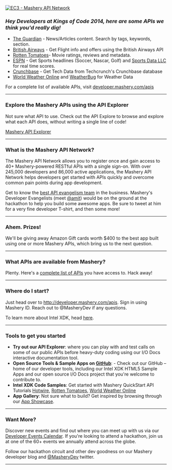 

[![EC3 - Mashery API Network ](http://content.developer.mashery.com.s3.amazonaws.com/hackerleague/images/hacker_league_mashery_hero.png)](http://dev.mashery.com)

### _Hey Developers at Kings of Code 2014, here are some APIs we think you'd really dig!_

 - [The Guardian](http://www.theguardian.com/open-platform) - News/Articles content. Search by tags, keywords, section.
 - [British Airways](http://developer.ba.com) - Get Flight info and offers using the British Airways API
 - [Rotten Tomatoes](http://developer.rottentomatoes.com)- Movie ratings, reviews and metadata. 
 - [ESPN](http://developer.espn.com) - Get Sports headlines (Soccer, Nascar, Golf) and [Sports Data LLC](http://sportsdatallc.com) for real time scores.
 - [Crunchbase](http://developer.crunchbase.com) - Get Tech Data from Techcrunch's Crunchbase database
 - [World Weather Online](http://developer.worldweatheronline.com) and [WeatherBug](http://developer.weatherbug.com) for Weather Data

For a complete list of available APIs, visit [developer.mashery.com/apis](http://developer.mashery.com/apis) 

---------------------------------------------------------

### Explore the Mashery APIs using the API Explorer

Not sure what API to use. Check out the API Explore to browse and explore what each API does, without writing a single line of code!

[Mashery API Explorer](http://developer.mashery.com/iodocs) 

---------------------------------------------------------

### What is the Mashery API Network?

The Mashery API Network allows you to register once and gain access to 40+ Mashery-powered RESTful APIs with a single sign-on. With over 245,000 developers and 86,000 active applications, the Mashery API Network helps developers get started with APIs quickly and overcome common pain points during app development. 

Get to know the [best API evangelism team](http://masherydev.tumblr.com) in the business. Mashery's Developer Evangelists (meet [@amit](://twitter.com/amit)) would be on the ground at the hackathon to help you build some awesome apps. Be sure to tweet at him for a very fine developer T-shirt, and then some more!

---------------------------------------------------------

### Ahem. Prizes!

We'll be giving away Amazon Gift cards worth $400 to the best app built using one or more Mashery APIs, which bring us to the next question.

---------------------------------------------------------

### What APIs are available from Mashery?
Plenty. Here's a [complete list of APIs](http://developer.mashery.com/apis) you have access to. Hack away!

---------------------------------------------------------

### Where do I start?
Just head over to http://developer.mashery.com/apis. Sign in using Mashery ID. Reach out to @MasheryDev if any questions. 

To learn more about Intel XDK, head [here](http://xdk-software.intel.com).

---------------------------------------------------------

### Tools to get you started

* **Try out our API Explorer**: where you can play with and test calls on some of our public APIs before heavy-duty coding using our I/O Docs interactive documentation tool. 
* **Open Source Tools & Sample Apps on [GitHub](http://mashery.github.com/)**: - Check out our GitHub – home of our developer tools, including our Intel XDK HTML5 Sample Apps and our open source I/O Docs project that you're welcome to contribute to. 
* **Intel XDK Code Samples**: Get started with Mashery QuickStart API Tutorials [Hotwire](http://software.intel.com/en-us/html5/articles/integrating-apis-with-xdk-hotwire-sample-app), 
[Rotten Tomatoes](http://software.intel.com/en-us/html5/articles/integrating-apis-with-xdk-rottentomatoes-sample-app), [World Weather Online](http://software.intel.com/en-us/html5/articles/integrating-apis-with-xdk-worldweatheronline-sample-app)
* **App Gallery**: Not sure what to build? Get inspired by browsing through our [App Showcase](http://mashery.appstores.com/).

---------------------------------------------------------

### Want More?
Discover new events and find out where you can meet up with us via our [Developer Events Calendar](http://developer.mashery.com/events). If you're looking to attend a hackathon, join us at one of the 60+ events we annually attend across the globe.
  
Follow our hackathon circuit and other dev goodness on our Mashery developer blog and [@MasheryDev](http://twitter.com/masherydev) twitter.

---------------------------------------------------------
